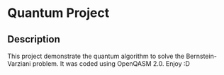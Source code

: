 
# Quantum Project

## Description

This project demonstrate the quantum algorithm to solve the Bernstein-Varziani problem.
It was coded using OpenQASM 2.0.
Enjoy :D
